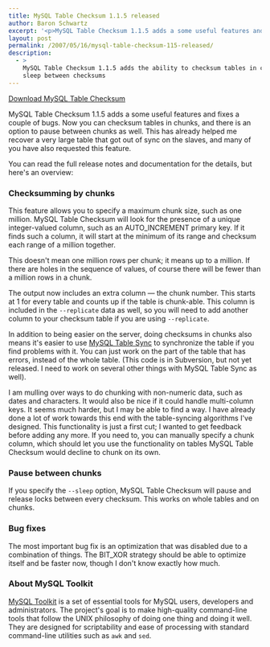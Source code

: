 ```yaml
---
title: MySQL Table Checksum 1.1.5 released
author: Baron Schwartz
excerpt: '<p>MySQL Table Checksum 1.1.5 adds a some useful features and fixes a couple of bugs.  Now you can checksum tables in chunks, and there is an option to pause between chunks as well.  This has already helped me recover a very large table that got out of sync on the slaves, and many of you have also requested this feature.</p>'
layout: post
permalink: /2007/05/16/mysql-table-checksum-115-released/
description:
  - >
    MySQL Table Checksum 1.1.5 adds the ability to checksum tables in chunks and
    sleep between checksums
---
```

<p class="download">
  <a href="http://code.google.com/p/maatkit">Download MySQL Table Checksum</a>
</p>

MySQL Table Checksum 1.1.5 adds a some useful features and fixes a couple of bugs. Now you can checksum tables in chunks, and there is an option to pause between chunks as well. This has already helped me recover a very large table that got out of sync on the slaves, and many of you have also requested this feature.

You can read the full release notes and documentation for the details, but here's an overview:

### Checksumming by chunks

This feature allows you to specify a maximum chunk size, such as one million. MySQL Table Checksum will look for the presence of a unique integer-valued column, such as an AUTO_INCREMENT primary key. If it finds such a column, it will start at the minimum of its range and checksum each range of a million together.

This doesn't mean one million rows per chunk; it means up to a million. If there are holes in the sequence of values, of course there will be fewer than a million rows in a chunk.

The output now includes an extra column &#8212; the chunk number. This starts at 1 for every table and counts up if the table is chunk-able. This column is included in the `--replicate` data as well, so you will need to add another column to your checksum table if you are using `--replicate`.

In addition to being easier on the server, doing checksums in chunks also means it's easier to use [MySQL Table Sync][1] to synchronize the table if you find problems with it. You can just work on the part of the table that has errors, instead of the whole table. (This code is in Subversion, but not yet released. I need to work on several other things with MySQL Table Sync as well).

I am mulling over ways to do chunking with non-numeric data, such as dates and characters. It would also be nice if it could handle multi-column keys. It seems much harder, but I may be able to find a way. I have already done a lot of work towards this end with the table-syncing algorithms I've designed. This functionality is just a first cut; I wanted to get feedback before adding any more. If you need to, you can manually specify a chunk column, which should let you use the functionality on tables MySQL Table Checksum would decline to chunk on its own.

### Pause between chunks

If you specify the `--sleep` option, MySQL Table Checksum will pause and release locks between every checksum. This works on whole tables and on chunks.

### Bug fixes

The most important bug fix is an optimization that was disabled due to a combination of things. The BIT_XOR strategy should be able to optimize itself and be faster now, though I don't know exactly how much.

### About MySQL Toolkit

[MySQL Toolkit][1] is a set of essential tools for MySQL users, developers and administrators. The project's goal is to make high-quality command-line tools that follow the UNIX philosophy of doing one thing and doing it well. They are designed for scriptability and ease of processing with standard command-line utilities such as `awk` and `sed`.

 [1]: http://code.google.com/p/maatkit
